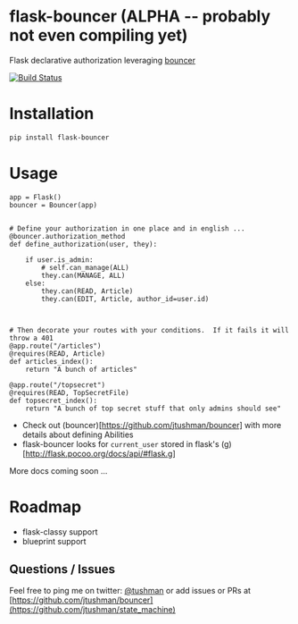 flask-bouncer (ALPHA -- probably not even compiling yet)
=============

Flask declarative authorization leveraging [bouncer](https://github.com/jtushman/bouncer)

[![Build Status](https://travis-ci.org/jtushman/flask-bouncer.svg?branch=master)](https://travis-ci.org/jtushman/flask-bouncer)

# Installation

```bash
pip install flask-bouncer
```

# Usage

```
app = Flask()
bouncer = Bouncer(app)


# Define your authorization in one place and in english ...
@bouncer.authorization_method
def define_authorization(user, they):

    if user.is_admin:
        # self.can_manage(ALL)
        they.can(MANAGE, ALL)
    else:
        they.can(READ, Article)
        they.can(EDIT, Article, author_id=user.id)



# Then decorate your routes with your conditions.  If it fails it will throw a 401
@app.route("/articles")
@requires(READ, Article)
def articles_index():
    return "A bunch of articles"

@app.route("/topsecret")
@requires(READ, TopSecretFile)
def topsecret_index():
    return "A bunch of top secret stuff that only admins should see"
```

* Check out (bouncer)[https://github.com/jtushman/bouncer] with more details about defining Abilities
* flask-bouncer looks for `current_user` stored in flask's (g)[http://flask.pocoo.org/docs/api/#flask.g]

More docs coming soon ...

# Roadmap
* flask-classy support
* blueprint support

## Questions / Issues
Feel free to ping me on twitter: [@tushman](http://twitter.com/tushman) or add issues or PRs at [https://github.com/jtushman/bouncer](https://github.com/jtushman/state_machine)
